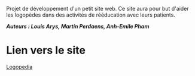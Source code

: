 Projet de développement d'un petit site web.  Ce site aura pour but d'aider les logopèdes dans des activités de rééducation avec leurs patients.

***Auteurs : Louis Arys, Martin Perdaens, Anh-Emile Pham***

# Lien vers le site

[Logopedia](https://51.178.41.115)
